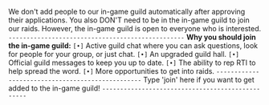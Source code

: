 We don't add people to our in-game guild automatically after approving their applications. You also DON'T need to be in the in-game guild to join our raids. However, the in-game guild is open to everyone who is interested.
`-------------------------------------------------`
**Why you should join the in-game guild:**
`[•]` Active guild chat where you can ask questions, look for people for your group, or just chat.
`[•]` An upgraded guild hall.
`[•]` Official guild messages to keep you up to date.
`[•]` The ability to rep RTI to help spread the word.
`[•]` More opportunities to get into raids.
`-------------------------------------------------`
Type 'join' here if you want to get added to the in-game guild!
`-------------------------------------------------`

